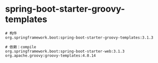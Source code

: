 # spring-boot-starter-groovy-templates

```
# 构件
org.springframework.boot:spring-boot-starter-groovy-templates:3.1.3

# 依赖：compile
org.springframework.boot:spring-boot-starter-web:3.1.3
org.apache.groovy:groovy-templates:4.0.14
```
